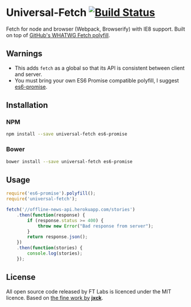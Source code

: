 Universal-Fetch [![Build Status](https://travis-ci.org/Pitzcarraldo/universal-fetch.svg?branch=master)](https://travis-ci.org/Pitzcarraldo/universal-fetch)
================

Fetch for node and browser (Webpack, Browserify) with IE8 support. Built on top of [GitHub's WHATWG Fetch polyfill](https://github.com/github/fetch).

## Warnings

- This adds `fetch` as a global so that its API is consistent between client and server.
- You must bring your own ES6 Promise compatible polyfill, I suggest [es6-promise](https://github.com/jakearchibald/es6-promise).

## Installation

### NPM

```sh
npm install --save universal-fetch es6-promise
```

### Bower

```sh
bower install --save universal-fetch es6-promise
```

## Usage

```js
require('es6-promise').polyfill();
require('universal-fetch');

fetch('//offline-news-api.herokuapp.com/stories')
	.then(function(response) {
		if (response.status >= 400) {
			throw new Error("Bad response from server");
		}
		return response.json();
	})
	.then(function(stories) {
		console.log(stories);
	});
```

## License

All open source code released by FT Labs is licenced under the MIT licence.  Based on [the fine work by](https://github.com/github/fetch/pull/31) **[jxck](https://github.com/Jxck)**.
